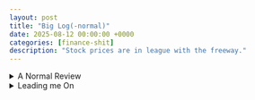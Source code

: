 ```yaml
---
layout: post
title: "Big Log(-normal)"
date: 2025-08-12 00:00:00 +0000
categories: [finance-shit]
description: "Stock prices are in league with the freeway."
---
```


<div class="flashcard">
  <details>
    <summary>A Normal Review</summary>
    <div class="back">

      <details class="dropdown-block">
        <summary>Normal density and notation</summary>
        <div class="content">
          <ul>
            <li>A r.v. \(x\) is <strong>normally distributed</strong> if it has density \(\phi\). The (two-parameter) density is
              \[
                \phi(x;\mu,\sigma)\equiv \frac{1}{\sigma\sqrt{2\pi}}\,\exp\!\left[-\tfrac12\!\left(\frac{x-\mu}{\sigma}\right)^{\!2}\right].
              \]
            </li>
            <li>"Two-parameter" = fully characterized by <strong>mean</strong> \(\mu\) (location) and <strong>std. dev.</strong> \(\sigma\) (scale/spread).</li>
            <li><strong>Standard normal density</strong>: \(\mu=0,\sigma=1\). Write \(\phi(z)\) when standardizing, and \(z\sim\mathcal N(0,1)\).</li>
            <li><strong>Symmetry about \(\mu\)</strong>:
              \[
                \phi(\mu+a;\mu,\sigma)=\phi(\mu-a;\mu,\sigma).
              \]
            </li>
            <li>Distribution notation: \(x\sim\mathcal N(\mu,\sigma^2)\).</li>
          </ul>
        </div>
      </details>

      <details class="dropdown-block">
        <summary>CDF, areas, and probabilities</summary>
        <div class="content">
          <p>The <strong>cumulative distribution function</strong> (standard normal) is</p>
          \[
            N(a)\equiv\int_{-\infty}^{\,a}\frac{1}{\sqrt{2\pi}}e^{-\,\tfrac12 z^2}\,dz.
          \]
          <p>Geometrically: shaded area under \(\phi(z)\) to the <strong>left</strong> of \(a\). Key limits: \(N(-\infty)=0\), \(N(\infty)=1\).</p>
          <p><strong>Symmetry identity</strong>:</p>
          \[
            N(-a)=1-N(a).
          \]
          <p><strong>Between two symmetric points</strong>:</p>
          \[
            \Pr(-a<z<a)=N(a)-N(-a)=2N(a)-1.
          \]
        </div>
      </details>

      <details class="dropdown-block">
        <summary>Standardizing and de-standardizing</summary>
        <div class="content">
          <p>Given \(x\sim\mathcal N(\mu,\sigma^2)\), define the <strong>z-score</strong></p>
          \[
            z=\frac{x-\mu}{\sigma}.
          \]
          <p>Then \(z\sim\mathcal N(0,1)\) and</p>
          \[
            \Pr(x<b)=\Pr\!\left(z<\frac{b-\mu}{\sigma}\right)=N\!\left(\frac{b-\mu}{\sigma}\right)
          \]
          \[
            \Pr(x>b)=1-\Pr(x<b)=N\!\left(\frac{\mu-b}{\sigma}\right).
          \]
          <p>Conversely, to <strong>generate</strong> a normal from a standard normal:</p>
          \[
            x=\mu+\sigma z,\quad z\sim\mathcal N(0,1).
          \]
        </div>
      </details>

      <details class="dropdown-block">
        <summary>Sums (and affine combinations) of normals</summary>
        <div class="content">
          <p>Let \(x_i\) be jointly distributed with \(E(x_i)=\mu_i\), \(\operatorname{Var}(x_i)=\sigma_i^2\), and \(\sigma_{ij}=\operatorname{Cov}(x_i,x_j)=\rho_{ij}\sigma_i\sigma_j\). For arbitrary weights \(\omega_i\),</p>
          \[
            E\!\left(\sum_{i=1}^{n}\omega_i x_i\right)=\sum_{i=1}^{n}\omega_i\mu_i,
          \]
          \[
            \operatorname{Var}\!\left(\sum_{i=1}^{n}\omega_i x_i\right)=\sum_{i=1}^{n}\sum_{j=1}^{n}\omega_i\omega_j\sigma_{ij}.
          \]
          <p>If the \(x_i\) are <strong>jointly normal</strong>, then the weighted sum is <strong>normal</strong>:</p>
          \[
            \sum_{i=1}^{n}\omega_i x_i \sim \mathcal N\!\left(\sum_{i=1}^{n}\omega_i\mu_i,\;\sum_{i=1}^{n}\sum_{j=1}^{n}\omega_i\omega_j\sigma_{ij}\right).
          \]
          <p><strong>Two-variable special case:</strong></p>
          \[
            a x_1+b x_2 \sim \mathcal N\!\Big(a\mu_1+b\mu_2,\;a^2\sigma_1^2+b^2\sigma_2^2+2ab\,\rho\,\sigma_1\sigma_2\Big).
          \]
        </div>
      </details>

      <details class="dropdown-block">
        <summary>The Central Limit Theorem (CLT) — why normal is ubiquitous</summary>
        <div class="content">
          <ul>
            <li><strong>Idea.</strong> Sums of many small, <strong>independent</strong> (or merely uncorrelated) shocks with finite variance are <strong>approximately normal</strong>. Measurement error is the canonical example; many independent error sources aggregate to a bell curve.</li>
            <li><strong>Interpretation for returns.</strong> Longer-horizon continuously-compounded returns are sums of many short-horizon shocks. If those shocks are (roughly) independent with finite variance, longer-horizon returns tend toward normal—even if daily returns are not perfectly normal.</li>
          </ul>
        </div>
      </details>

      <p><strong>Top</strong> = 2 normal densities, \(\sigma=1\) vs. \(\sigma=1.5\);<br>
      <strong>Bottom</strong> = standard normal density with the area left of \(z=0.3\) shaded.</p>

      <div id="normals-combo" style="width:900px;height:620px;"></div>
      <div id="normals-combo-info" style="font-size:0.9em; opacity:0.95; margin-top:8px;"></div>
      
      <script src="https://cdn.plot.ly/plotly-2.35.2.min.js"></script>
      <script>
        // ===== Helpers =====
        const phi = (x, mu=0, sig=1) =>
          (1/(sig*Math.sqrt(2*Math.PI))) * Math.exp(-0.5*Math.pow((x-mu)/sig, 2));

        // erf approximation (Abramowitz–Stegun 7.1.26) for CDF
        function erf(x){
          const a1=0.254829592,a2=-0.284496736,a3=1.421413741,a4=-1.453152027,a5=1.061405429,p=0.3275911;
          const sign = x<0 ? -1 : 1; x = Math.abs(x);
          const t = 1/(1+p*x);
          const y = 1 - ((((a5*t+a4)*t+a3)*t+a2)*t+a1)*t*Math.exp(-x*x);
          return sign*y;
        }
        const Phi = z => 0.5*(1+erf(z/Math.SQRT2));

        // ===== Grid =====
        const xL=-6, xR=6, N=1201;
        const xs = Array.from({length:N}, (_,i)=> xL + i*(xR-xL)/(N-1));

        // ===== Top panel: \u03C6(x;0,1) vs \u03C6(x;0,1.5) =====
        const traceStd = {
          x: xs, y: xs.map(x=>phi(x,0,1)), mode:"lines", name:"\u03C6(x; 0, 1)", line:{width:3},
          xaxis:"x", yaxis:"y", hovertemplate:"x=%{x:.2f}<br>\u03C6=%{y:.4f}<extra></extra>"
        };
        const traceWide = {
          x: xs, y: xs.map(x=>phi(x,0,1.5)), mode:"lines", name:"\u03C6(x; 0, 1.5)", line:{width:3, dash:"dash"},
          xaxis:"x", yaxis:"y", hovertemplate:"x=%{x:.2f}<br>\u03C6=%{y:.4f}<extra></extra>"
        };

        // ===== Bottom panel: shaded area left of z = a =====
        const a = 0.3;
        const pdf = { x: xs, y: xs.map(x=>phi(x)), mode:"lines", name:"\u03C6(z) (standard normal)",
                      xaxis:"x2", yaxis:"y2", line:{width:3},
                      hovertemplate:"z=%{x:.2f}<br>\u03C6=%{y:.4f}<extra></extra>" };

        const xLeft = xs.filter(x=>x<=a);
        const areaShade = {
          x: xLeft, y: xLeft.map(x=>phi(x)), xaxis:"x2", yaxis:"y2",
          mode:"lines", name:`Area left of z=${a}`, fill:"tozeroy", line:{width:0},
          hovertemplate:"z=%{x:.2f}<br>\u03C6=%{y:.4f}<extra></extra>"
        };

        // ===== Layout: two stacked subplots =====
        const layout = {
          title:"Normal Curves — Fig. 18.1 (top) and Fig. 18.2 top panel (bottom)",
          template:"plotly_white",
          grid:{rows:2, columns:1, pattern:"independent"},
          legend:{orientation:"h", y:1.18},
          margin:{l:55, r:20, t:70, b:40},
          xaxis:{title:"x", range:[xL,xR]},
          yaxis:{title:"Density", rangemode:"tozero"},
          xaxis2:{title:"z", range:[xL,xR]},
          yaxis2:{title:"Density", rangemode:"tozero"},
          shapes:[
            {type:"line", xref:"x2", yref:"y2", x0:a, x1:a, y0:0, y1:phi(0), line:{width:1, dash:"dot", color:"#666"}}
          ],
          annotations:[
            {xref:"x", yref:"y", x: 1.8, y: phi(1.8,0,1), text:"\u03C6(x;0,1)", showarrow:false},
            {xref:"x", yref:"y", x: -3.6, y: phi(-3.6,0,1.5), text:"\u03C6(x;0,1.5)", showarrow:false},
            {xref:"x2",yref:"y2", x:-1.8, y: 0.18, text:`Area = N(${a})`, showarrow:false, font:{size:12}}
          ]
        };

        Plotly.newPlot("normals-combo", [traceStd, traceWide, pdf, areaShade], layout,
                       {displayModeBar:true, responsive:true});

        // ===== Info / intuition =====
        const area = Phi(a);
        const phi0 = phi(0), phiWide0 = phi(0,0,1.5);
        document.getElementById("normals-combo-info").innerHTML = `
          <p>
            Normal density: \\(\phi(x;\mu,\sigma) = \dfrac{1}{\sigma\sqrt{2\pi}}
            \exp\!\Big(-\tfrac12\big(\tfrac{x-\mu}{\sigma}\big)^2\Big)\\).
            <strong>Top:</strong> with the same mean (0), increasing \\(\sigma\\) from 1 to 1.5
            lowers the peak (from \\(\phi(0;0,1)\approx ${phi0.toFixed(4)}\\) to
            \\(\phi(0;0,1.5)\approx ${phiWide0.toFixed(4)}\\)) and spreads mass toward the tails
            — but the curve remains symmetric about \\(\mu=0\\).
          </p>
          <p>
            <strong>Bottom:</strong> shading shows \\(\Pr(Z<a)=N(a)\\) for standard normal \\(Z\\).
            At \\(a=${a}\\), \\(N(${a})\approx ${area.toFixed(4)}\\), matching the shaded area.
            Symmetry gives \\(N(-a)=1-N(a)\\), and a central band probability
            \\(\Pr(-a<Z<a)=2N(a)-1\\).
          </p>
        `;

        if (window.MathJax && MathJax.typesetPromise) {
          MathJax.typesetPromise();
        }
      </script>

      <p><strong>Intuition:</strong></p>
      <ul>
        <li>Bigger \(\sigma\) ⇒ wider bell, lower peak, more probability in the shoulders/tails; symmetry around \(\mu\) is preserved.</li>
        <li>The shaded area under the standard normal pdf to the <strong>left</strong> of \(a\) is exactly the CDF value \(N(a)\). Using symmetry \(N(-a)=1-N(a)\), the central mass between \(-a\) and \(a\) is \(2N(a)-1\).</li>
      </ul>

    </div>
  </details>
</div>

<div class="flashcard">
  <details>
    <summary>Leading me On</summary>
    <div class="back">

      <details class="dropdown-block">
        <summary>Definition and link to prices</summary>
        <div class="content">
          <p>A r.v. \(y\) is <strong>lognormally distributed</strong> iff \(\ln(y)\) is normally distributed. Equivalently, there exists a normal r.v. \(x\) such that</p>
          \[
            \ln(y)=x \qquad \text{or} \qquad y=e^{x}.
          \]
          <p><strong>Continuously-compounded (cc) return and price.</strong> Between \(0\) and \(t\),</p>
          \[
            R(0,t)=\ln\!\left(\frac{S_t}{S_0}\right).
          \]
          <p>If \(R(0,t)\) is normal, then exponentiating gives the price:</p>
          \[
            S_t=S_0\,e^{R(0,t)}.
          \]
          <p><strong>In english.</strong> Normal cc returns ⇒ <strong>lognormal</strong> prices. Because an exponential is always positive, a lognormal stock price is <strong>nonnegative</strong>.</p>
        </div>
      </details>

      <details class="dropdown-block">
        <summary>Closure properties and CLT intuition</summary>
        <div class="content">
          <ul>
            <li><strong>Sum of normals is normal.</strong> Thus if \(x_1,x_2\) are normal, then \(y_1=e^{x_1}\), \(y_2=e^{x_2}\) are lognormal and
              \[
                y_1y_2=e^{x_1}e^{x_2}=e^{x_1+x_2}
              \]
              is <strong>lognormal</strong> (since \(x_1+x_2\) is normal).</li>
            <li><strong>But:</strong> the <strong>sum</strong> of lognormals is <strong>not</strong> lognormal (just as the product of normals is not normal).</li>
          </ul>
        </div>
      </details>

      <details class="dropdown-block">
        <summary>Lognormal density, mean, and variance</summary>
        <div class="content">
          <p>If \(\ln(y)\sim\mathcal N(m,v^2)\), then the <strong>lognormal density</strong> is</p>
          \[
            g(y;m,v)=\frac{1}{y\,v\sqrt{2\pi}}\exp\!\left[-\tfrac12\!\left(\frac{\ln y-m}{v}\right)^2\right],\qquad y>0.
          \]
          <p>If \(x\sim\mathcal N(m,v^2)\), then</p>
          \[
            \mathbb{E}\!\left(e^{x}\right)=e^{m+\tfrac12 v^2},
          \]
          \[
            \operatorname{Var}\!\left(e^{x}\right)=e^{2m+v^2}\left(e^{v^2}-1\right).
          \]
          <p><strong>Shape facts (Fig. 18.3).</strong> Lognormal is <strong>skewed right</strong> and <strong>bounded below by zero</strong>. When the underlying normal has small variance and positive mean (e.g., \(m=1.5, v=0.2\)), the density looks closer to a normal but remains right-skewed.</p>
          <p><strong>Jensen’s inequality (key consequence).</strong> Because \(\exp(\cdot)\) is convex,</p>
          \[
            \mathbb{E}\!\left(e^{x}\right) > e^{\mathbb{E}[x]}=e^{m}
          \]
          <p>unless \(x\) is degenerate.</p>

          <div id="lognormal-fig-18-3" style="width:900px;height:520px;"></div>
          <div id="lognormal-fig-18-3-info" style="font-size:0.9em; opacity:0.95; margin-top:8px;"></div>
          <script src="https://cdn.plot.ly/plotly-2.35.2.min.js"></script>
          <script>
            // ===== Figure 18.3 parameters (match the page labels) =====
            // ln(y) ~ N(m, v^2) with v = std. dev. of ln(y)
            const dists = [
              { name: "ln(y) ~ 𝒩(0, 1)",     m: 0.0, v: 1.0,  dash: "solid"   },
              { name: "ln(y) ~ 𝒩(0, 1.5)",   m: 0.0, v: 1.5,  dash: "dash"    },
              { name: "ln(y) ~ 𝒩(1.5, 0.2)", m: 1.5, v: 0.2,  dash: "dashdot" }
            ];

            // Lognormal density: g(y; m, v) = [1/(y v √(2π))] * exp(-½((ln y - m)/v)^2), y>0
            const LNpdf = (y, m, v) =>
              (1/(y*v*Math.sqrt(2*Math.PI))) * Math.exp(-0.5 * Math.pow((Math.log(y)-m)/v, 2));

            // Helpful summaries
            const meanLN   = (m, v) => Math.exp(m + 0.5*v*v);
            const medianLN = (m, v) => Math.exp(m);
            const modeLN   = (m, v) => Math.exp(m - v*v);

            // Grid (y from ~0 to 10; avoid y=0 because of log)
            const yMin = 1e-3, yMax = 10, N = 1200;
            const yGrid = Array.from({length: N}, (_, i) => yMin + i*(yMax - yMin)/(N-1));

            // Build traces
            const traces = dists.map(d => ({
              x: yGrid,
              y: yGrid.map(y => LNpdf(y, d.m, d.v)),
              mode: "lines",
              name: d.name,
              line: {width: 3, dash: d.dash},
              hovertemplate: "y=%{x:.2f}<br>pdf=%{y:.4f}<extra></extra>"
            }));

            const layout = {
              title: "Figure 18.3 — Lognormal Probability Densities",
              xaxis: {title: "y", range: [0, 10], zeroline: false},
              yaxis: {title: "Probability Density", rangemode: "tozero"},
              template: "plotly_white",
              legend: {orientation: "h", y: 1.12},
              margin: {l: 55, r: 20, t: 60, b: 45}
            };

            Plotly.newPlot("lognormal-fig-18-3", traces, layout,
                           {displayModeBar: true, responsive: true});

            // ===== Numbers + intuition (as on the page) =====
            const rows = dists.map(d => {
              const mean = meanLN(d.m, d.v);
              const med  = medianLN(d.m, d.v);
              const mode = modeLN(d.m, d.v);
              return `<tr>
      <td>${d.name}</td>
      <td>${mean.toFixed(4)}</td>
      <td>${med.toFixed(4)}</td>
      <td>${mode.toFixed(4)}</td>
    </tr>`;
            }).join("");

            // Jensen example from the caption text
            const jLHS = 0.5*(Math.exp(0.5) + Math.exp(-0.5));  // (e^{0.5} + e^{-0.5})/2
            const jRHS = Math.exp(0);                            // e^{E[X]} with E[X]=0

            document.getElementById("lognormal-fig-18-3-info").innerHTML = `
    <p>
      Lognormal density: \\(g(y; m, v)=\frac{1}{y\,v\sqrt{2\pi}}\exp\{-\tfrac12[(\ln y-m)/v]^2\}\\),
      where \\(\ln y\sim\mathcal N(m,v^2)\\). Curves are right-skewed and supported on \\(y>0\\).
    </p>

    <table style="border-collapse:collapse; width: 100%; font-variant-numeric: tabular-nums;">
      <thead>
        <tr>
          <th style="text-align:left;">Distribution</th>
          <th style="text-align:right;">Mean \\(=e^{m+\tfrac12 v^2}\\)</th>
          <th style="text-align:right;">Median \\(=e^{m}\\)</th>
          <th style="text-align:right;">Mode \\(=e^{m-v^2}\\)</th>
        </tr>
      </thead>
      <tbody>
        ${rows}
      </tbody>
    </table>

    <p style="margin-top:8px;">
      <strong>Jensen’s inequality (why means exceed medians here):</strong>
      for convex \\(\exp\\), \\(\mathbb E[e^{X}]>e^{\mathbb E[X]}\\).
      Numerically, \\((e^{0.5}+e^{-0.5})/2 = ${jLHS.toFixed(3)} > ${jRHS.toFixed(0)}=e^{0}\\).
      This pushes the lognormal mean above the median and creates the visible right-skew.
    </p>
  `;

            if (window.MathJax && MathJax.typesetPromise) {
              MathJax.typesetPromise();
            }
          </script>
        </div>
      </details>

      <details class="dropdown-block">
        <summary>Driving me On (Derivation)</summary>
        <div class="content">
          <h3>Goal</h3>
          \[
            X \sim \mathcal N(\mu,\sigma^2)\quad\Longrightarrow\quad \mathbb{E}\!\left(e^{X}\right)=e^{\,\mu+\tfrac12\sigma^{2}}.
          \]
          <hr/>
          <h3>Step 1 — Write the expectation as an integral against the normal pdf</h3>
          \[
            \mathbb{E}(e^{X})
            =\int_{-\infty}^{\infty} e^{x}\,\frac{1}{\sigma\sqrt{2\pi}}
            \exp\!\left[-\tfrac12\!\left(\frac{x-\mu}{\sigma}\right)^{\!2}\right]dx.
            \tag{1}
          \]
          <p>Combine the exponentials:</p>
          \[
            \mathbb{E}(e^{X})
            =\int_{-\infty}^{\infty}\frac{1}{\sigma\sqrt{2\pi}}
            \exp\!\left\{\,x-\frac{(x-\mu)^2}{2\sigma^2}\right\}dx.
            \tag{2}
          \]

          <h3>Step 2 — Prepare to complete the square in the exponent</h3>
          <p>Factor \(-\frac{1}{2\sigma^2}\) from the curly braces:</p>
          \[
            x-\frac{(x-\mu)^2}{2\sigma^2}
            =-\frac{1}{2\sigma^2}\Big[(x-\mu)^2-2\sigma^2x\Big].
            \tag{3}
          \]
          <p>Now expand and regroup the bracketed quadratic:</p>
          \[
            \begin{aligned}
            (x-\mu)^2-2\sigma^2x
            &=x^2-2\mu x+\mu^2-2\sigma^2 x \\
            &=x^2-2(\mu+\sigma^2)x+\mu^2.
            \end{aligned}
            \tag{4}
          \]
          <p>Complete the square around \(x-(\mu+\sigma^2)\):</p>
          \[
            \begin{aligned}
            x^2-2(\mu+\sigma^2)x+\mu^2
            &=\big[x-(\mu+\sigma^2)\big]^2-\big(\mu+\sigma^2\big)^2+\mu^2 \\
            &=\big[x-(\mu+\sigma^2)\big]^2-\big(\mu^2+2\mu\sigma^2+\sigma^4\big)+\mu^2 \\
            &=\big[x-(\mu+\sigma^2)\big]^2-\big(2\mu\sigma^2+\sigma^4\big).
            \end{aligned}
            \tag{5}
          \]
          <p>Substitute (5) into (3):</p>
          \[
            \begin{aligned}
            x-\frac{(x-\mu)^2}{2\sigma^2}
            &=-\frac{1}{2\sigma^2}\left\{\big[x-(\mu+\sigma^2)\big]^2-\big(2\mu\sigma^2+\sigma^4\big)\right\} \\
            &=-\frac{\big[x-(\mu+\sigma^2)\big]^2}{2\sigma^2}
            +\frac{2\mu\sigma^2+\sigma^4}{2\sigma^2} \\
            &=-\frac{\big[x-(\mu+\sigma^2)\big]^2}{2\sigma^2}+\mu+\frac{\sigma^2}{2}.
            \end{aligned}
            \tag{6}
          \]
          <p>Thus the integrand in (2) factorizes cleanly.</p>

          <h3>Step 3 — Pull out the constant factor and recognize a normal pdf</h3>
          \[
            \begin{aligned}
            \mathbb{E}(e^{X})
            &=\int_{-\infty}^{\infty}\frac{1}{\sigma\sqrt{2\pi}}
            \exp\!\left(\mu+\tfrac12\sigma^2\right)
            \exp\!\left[-\frac{\big(x-(\mu+\sigma^2)\big)^2}{2\sigma^2}\right]dx \\
            &=e^{\,\mu+\tfrac12\sigma^2}\,
            \underbrace{\int_{-\infty}^{\infty}\frac{1}{\sigma\sqrt{2\pi}}
            \exp\!\left[-\frac{\big(x-(\mu+\sigma^2)\big)^2}{2\sigma^2}\right]dx}_{=\,1}.
            \end{aligned}
            \tag{7}
          \]
          <p>The underbraced integral equals \(1\) because it is the total mass of a normal density with mean \(\mu+\sigma^2\) and variance \(\sigma^2\).</p>
          <p>Therefore,</p>
          \[
            \boxed{\;\mathbb{E}(e^{X})=e^{\,\mu+\tfrac12\sigma^2}\;}
            \tag{8}
          \]
          <p>as claimed.</p>
        </div>
      </details>

    </div>
  </details>
</div>
